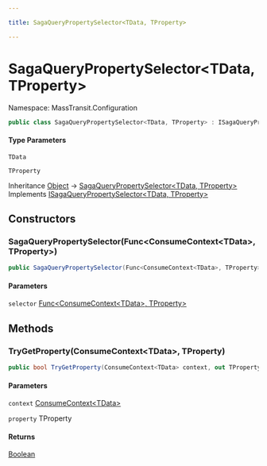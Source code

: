```yaml
---

title: SagaQueryPropertySelector<TData, TProperty>

---
```


# SagaQueryPropertySelector\<TData, TProperty\>

Namespace: MassTransit.Configuration

```csharp
public class SagaQueryPropertySelector<TData, TProperty> : ISagaQueryPropertySelector<TData, TProperty>
```

#### Type Parameters

`TData`<br/>

`TProperty`<br/>

Inheritance [Object](https://learn.microsoft.com/en-us/dotnet/api/system.object) → [SagaQueryPropertySelector\<TData, TProperty\>](../masstransit-configuration/sagaquerypropertyselector-2)<br/>
Implements [ISagaQueryPropertySelector\<TData, TProperty\>](../masstransit-configuration/isagaquerypropertyselector-2)

## Constructors

### **SagaQueryPropertySelector(Func\<ConsumeContext\<TData\>, TProperty\>)**

```csharp
public SagaQueryPropertySelector(Func<ConsumeContext<TData>, TProperty> selector)
```

#### Parameters

`selector` [Func\<ConsumeContext\<TData\>, TProperty\>](https://learn.microsoft.com/en-us/dotnet/api/system.func-2)<br/>

## Methods

### **TryGetProperty(ConsumeContext\<TData\>, TProperty)**

```csharp
public bool TryGetProperty(ConsumeContext<TData> context, out TProperty property)
```

#### Parameters

`context` [ConsumeContext\<TData\>](../../masstransit-abstractions/masstransit/consumecontext-1)<br/>

`property` TProperty<br/>

#### Returns

[Boolean](https://learn.microsoft.com/en-us/dotnet/api/system.boolean)<br/>
